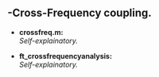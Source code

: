 -Cross-Frequency coupling. 
------------------
 
* **crossfreq.m:**  
*Self-explainatory.* 

* **ft_crossfrequencyanalysis:**  
*Self-explainatory.* 
